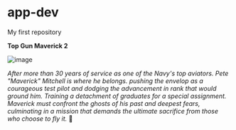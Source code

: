 # app-dev
My first repository


**Top Gun Maverick 2**


![image](https://user-images.githubusercontent.com/120231444/206825258-beeec390-5a83-4d10-a9bf-6baa8daad76c.png)



*After more than 30 years of service as one of the Navy's top aviators. Pete "Maverick" Mitchell is where he belongs. pushing the envelop as a courageous test pilot and dodging the advancement in rank that would ground him. Training a detachment of graduates for a special assignment. Maverick must confront the ghosts of his past and deepest fears, culminating in a mission that demands the ultimate sacrifice from those who choose to fly it.* 🥷
